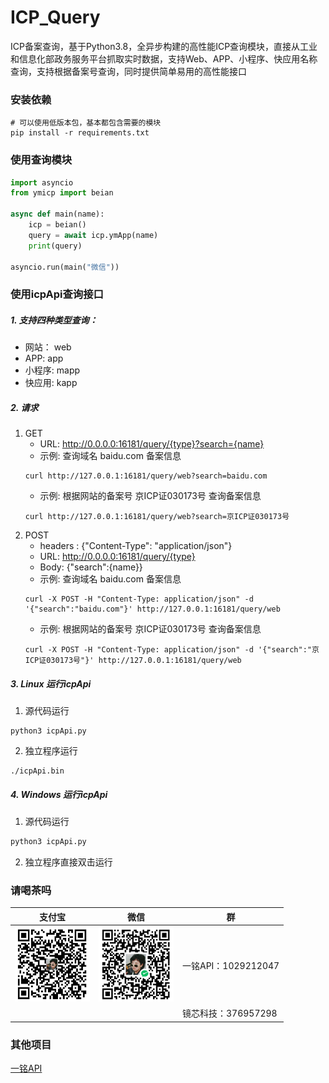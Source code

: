 # ICP_Query
ICP备案查询，基于Python3.8，全异步构建的高性能ICP查询模块，直接从工业和信息化部政务服务平台抓取实时数据，支持Web、APP、小程序、快应用名称查询，支持根据备案号查询，同时提供简单易用的高性能接口


### 安装依赖
``` shell
# 可以使用低版本包，基本都包含需要的模块
pip install -r requirements.txt
```

### 使用查询模块
``` python
import asyncio
from ymicp import beian

async def main(name):
    icp = beian()
    query = await icp.ymApp(name)
    print(query)

asyncio.run(main("微信"))
```

### 使用icpApi查询接口
##### 1. 支持四种类型查询：
- 网站： web
- APP: app
- 小程序: mapp
- 快应用: kapp
##### 2. 请求
1. GET
    - URL: http://0.0.0.0:16181/query/{type}?search={name}
    - 示例: 查询域名 baidu.com 备案信息
    ```
    curl http://127.0.0.1:16181/query/web?search=baidu.com
    ```
    - 示例: 根据网站的备案号 京ICP证030173号 查询备案信息
    ```
    curl http://127.0.0.1:16181/query/web?search=京ICP证030173号
    ```
2. POST
   - headers : {"Content-Type": "application/json"}
   - URL: http://0.0.0.0:16181/query/{type}
   - Body: {"search":{name}}
   - 示例: 查询域名 baidu.com 备案信息
    ```
    curl -X POST -H "Content-Type: application/json" -d '{"search":"baidu.com"}' http://127.0.0.1:16181/query/web
    ```
    - 示例: 根据网站的备案号 京ICP证030173号 查询备案信息
    ```
    curl -X POST -H "Content-Type: application/json" -d '{"search":"京ICP证030173号"}' http://127.0.0.1:16181/query/web
    ```

##### 3. Linux 运行icpApi
1. 源代码运行
``` shell
python3 icpApi.py
```
2. 独立程序运行
``` shell
./icpApi.bin
```
##### 4. Windows 运行icpApi
1. 源代码运行
``` cmd
python3 icpApi.py
```
2. 独立程序直接双击运行

    
### 请喝茶吗

| 支付宝                                                                                     | 微信                                                                                    | 群                |
| --------------------------------------------------------------------------------------- | ------------------------------------------------------------------------------------- | ---------------- |
| <img src="https://github.com/HG-ha/qinglong/blob/main/zfb.jpg?raw=true" title="" alt="zfb" width="120px" height="120px"> | <img title="" src="https://github.com/HG-ha/qinglong/blob/main/wx.png?raw=true" alt="wx" width="120px" height="120px"> | 一铭API：1029212047 |
|                                                                                       |                                                                                       | 镜芯科技：376957298   |



### 其他项目

[一铭API](https://api.wer.plus)
